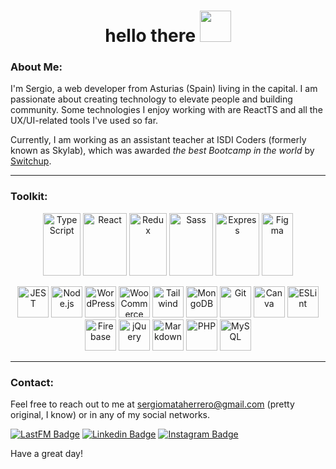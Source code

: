 <h1 align="center"> hello there
<img src= "https://tradepending.com/wp-content/uploads/2020/06/5af449_6b6b924b802b43de9a966e02ea1a41e2mv2.gif" width="50">
</h1>



### About Me:

I'm Sergio, a web developer from Asturias (Spain) living in the capital. I am passionate about creating technology to elevate people and building community. Some technologies I enjoy working with are ReactTS and all the UX/UI-related tools I've used so far.

Currently, I am working as an assistant teacher at ISDI Coders (formerly known as Skylab), which was awarded _the best Bootcamp in the world_ by <a href="https://isdicoders.com/mejor-bootcamp-de-programacion-del-mundo-en-2020/">Switchup</a>.


---

### Toolkit:

<p align="center">
<img src="https://cdn.jsdelivr.net/gh/devicons/devicon/icons/typescript/typescript-plain.svg" title="TypeScript" alt="TypeScript" width="60" height="100"/>    
 <img src="https://cdn.jsdelivr.net/gh/devicons/devicon/icons/react/react-original.svg" title="React" alt="React" width="70" height="100"/>
<img src="https://cdn.jsdelivr.net/gh/devicons/devicon/icons/redux/redux-original.svg" title="Redux" alt="Redux" width="60" height="100"/>
<img src="https://cdn.jsdelivr.net/gh/devicons/devicon/icons/sass/sass-original.svg" title="Sass" alt="Sass" width="70" height="100" />
<img src="https://cdn.jsdelivr.net/gh/devicons/devicon/icons/express/express-original.svg" title="Express" alt="Express" width="70" height="100"/>
<img src="https://cdn.jsdelivr.net/gh/devicons/devicon/icons/figma/figma-original.svg" title="Figma" alt="Figma" width="50" height="100"/>
</p>
<p align="center">
<img src="https://cdn.jsdelivr.net/gh/devicons/devicon/icons/jest/jest-plain.svg" title="JEST" alt="JEST" width="50" height="50"/>
<img src="https://cdn.jsdelivr.net/gh/devicons/devicon/icons/nodejs/nodejs-original.svg" title="Node.js" alt="Node.js" width="50" height="50"/>
<img src="https://cdn.jsdelivr.net/gh/devicons/devicon/icons/wordpress/wordpress-plain.svg" title="WordPress" alt="WordPress" width="50" height="50"/>
<img src="https://cdn.jsdelivr.net/gh/devicons/devicon/icons/woocommerce/woocommerce-original-wordmark.svg" title="WooCommerce" alt="WooCommerce" width="50" height="50"/>
<img src="https://cdn.jsdelivr.net/gh/devicons/devicon/icons/tailwindcss/tailwindcss-plain.svg" title="Tailwind" alt="Tailwind" width="50" height="50"/>
<img src="https://cdn.jsdelivr.net/gh/devicons/devicon/icons/mongodb/mongodb-plain-wordmark.svg" title="MongoDB" alt="MongoDB" width="50" height="50"/>
<img src="https://cdn.jsdelivr.net/gh/devicons/devicon/icons/git/git-original.svg" title="Git" alt="Git" width="50" height="50"/> 
<img src="https://cdn.jsdelivr.net/gh/devicons/devicon/icons/canva/canva-original.svg" title="Canva" alt="Canva" width="50" height="50"/>
<img src="https://cdn.jsdelivr.net/gh/devicons/devicon/icons/eslint/eslint-original.svg" title="ESLint" alt="ESLint" width="50" height="50"/>
<img src="https://cdn.jsdelivr.net/gh/devicons/devicon/icons/firebase/firebase-plain-wordmark.svg" title="Firebase" alt="Firebase" width="50" height="50" />
<img src="https://cdn.jsdelivr.net/gh/devicons/devicon/icons/jquery/jquery-plain-wordmark.svg" title="jQuery" alt="jQuery" width="50" height="50"/>
<img src="https://cdn.jsdelivr.net/gh/devicons/devicon/icons/markdown/markdown-original.svg" title="Markdown" alt="Markdown" width="50" height="50"/>
<img src="https://cdn.jsdelivr.net/gh/devicons/devicon/icons/php/php-plain.svg" title="PHP" alt="PHP" width="50" height="50"/>
<img src="https://cdn.jsdelivr.net/gh/devicons/devicon/icons/mysql/mysql-plain-wordmark.svg" title="MySQL" alt="MySQL" width="50" height="50"/>
</p>

---


### Contact:
Feel free to reach out to me at sergiomataherrero@gmail.com (pretty original, I know) or in any of my social networks.

[![LastFM Badge](https://img.shields.io/badge/last.fm-D51007?style=for-the-badge&logo=last.fm&logoColor=white)](https://www.last.fm/user/SergioStroszek)
[![Linkedin Badge](https://img.shields.io/badge/LinkedIn-0077B5?style=for-the-badge&logo=linkedin&logoColor=white)](https://www.linkedin.com/in/sergiomataherrero) 
[![Instagram Badge](https://img.shields.io/badge/Instagram-E4405F?style=for-the-badge&logo=instagram&logoColor=white)](https://www.instagram.com/inviolableviolets/) 


Have a great day!


